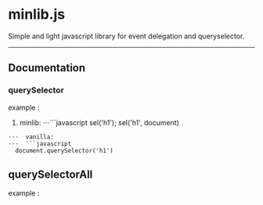 # minlib.js

Simple and light javascript library for event delegation and queryselector.

- - - -

## Documentation

### querySelector 

example :

1. minlib:
⋅⋅⋅```javascript
  sel('h1');
  sel('h1', document)
```
⋅⋅⋅  vanilla:
⋅⋅⋅  ```javascript
  document.querySelector('h1')
  ```

## querySelectorAll

example :